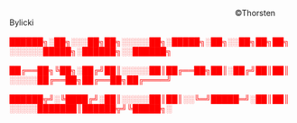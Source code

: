 &nbsp;&emsp;&emsp;&nbsp;&emsp;&emsp;&emsp;&nbsp;&emsp;&emsp;&nbsp;&nbsp;&nbsp;&emsp;&emsp;&emsp;&emsp;&emsp;&emsp;&emsp;&nbsp;&emsp;&emsp;&emsp;&emsp;&nbsp;&emsp;&emsp;&emsp;&emsp;&nbsp;&emsp;&emsp;&emsp;&emsp;©Thorsten Bylicki
<br>
&nbsp;&emsp;&emsp;&nbsp;&emsp;&emsp;&emsp;&nbsp;&emsp;&emsp;&nbsp;&emsp;&emsp;&emsp;&nbsp;&emsp;&emsp;&emsp;&emsp;&nbsp;&emsp;&emsp;&emsp;&emsp;&nbsp;&emsp;&emsp;&emsp;&emsp;&nbsp;&emsp;&emsp;&emsp;&emsp;<font color="red">██████╗░██╗░░░██╗██╗░░░░░██╗░█████╗░██╗░░██╗██╗██╗░░░░░░█████╗░██████╗░░██████╗</font><br />
&nbsp;&emsp;&emsp;&nbsp;&emsp;&emsp;&emsp;&nbsp;&emsp;&emsp;&nbsp;&emsp;&emsp;&emsp;&nbsp;&emsp;&emsp;&emsp;&emsp;&nbsp;&emsp;&emsp;&emsp;&emsp;&nbsp;&emsp;&emsp;&emsp;&emsp;&nbsp;&emsp;&emsp;&emsp;&emsp;<font color="red">██╔══██╗╚██╗░██╔╝██║░░░░░██║██╔══██╗██║░██╔╝██║██║░░░░░██╔══██╗██╔══██╗██╔════╝</font><br />
&nbsp;&emsp;&emsp;&nbsp;&emsp;&emsp;&emsp;&nbsp;&emsp;&emsp;&nbsp;&emsp;&emsp;&emsp;&nbsp;&emsp;&emsp;&emsp;&emsp;&nbsp;&emsp;&emsp;&emsp;&emsp;&nbsp;&emsp;&emsp;&emsp;&emsp;&nbsp;&emsp;&emsp;&emsp;&emsp;<font color="red">██████╦╝░╚████╔╝░██║░░░░░██║██║░░╚═╝█████═╝░██║██║░░░░░███████║██████╦╝╚█████╗░</font><br />

